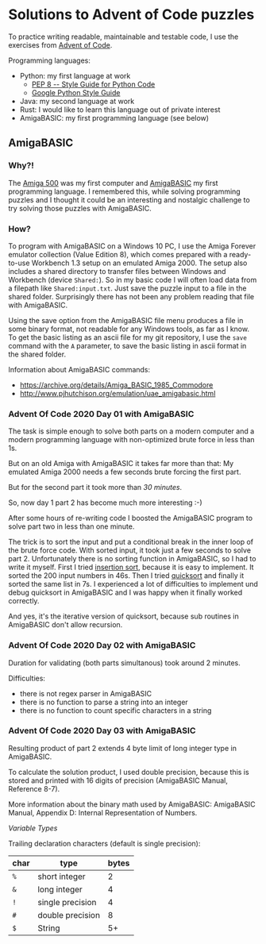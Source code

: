 # Solutions to Advent of Code puzzles

To practice writing readable, maintainable and testable code, I use the 
exercises from [Advent of Code](https://adventofcode.com/).

Programming languages:

- Python: my first language at work
  - [PEP 8 -- Style Guide for Python Code](https://www.python.org/dev/peps/pep-0008/)
  - [Google Python Style Guide](https://google.github.io/styleguide/pyguide.html)
- Java: my second language at work
- Rust: I would like to learn this language out of private interest
- AmigaBASIC: my first programming language (see below)


## AmigaBASIC

### Why?!

The [Amiga 500](https://en.wikipedia.org/wiki/Amiga_500) was my first computer
and [AmigaBASIC](https://en.wikipedia.org/wiki/AmigaBASIC) my first programming
language.
I remembered this, while solving programming puzzles and I thought it could be 
an interesting and nostalgic challenge to try solving those puzzles with 
AmigaBASIC.

### How?

To program with AmigaBASIC on a Windows 10 PC, I use the Amiga Forever emulator 
collection (Value Edition 8), which comes prepared with a ready-to-use 
Workbench 1.3 setup on an emulated Amiga 2000. The setup also includes a shared directory to transfer files between Windows and Workbench (device `Shared:`). So in my basic code I will often load data from a filepath like `Shared:input.txt`. Just save the puzzle input to a file in the shared folder. Surprisingly there has not been any problem reading that file with AmigaBASIC.

Using the save option from the AmigaBASIC file menu produces a file in some binary format, not readable for any Windows tools, as far as I know.
To get the basic listing as an ascii file for my git repository, I use the `save` command with the `A` parameter, to save the basic listing in ascii format in the shared folder.

Information about AmigaBASIC commands:
 - https://archive.org/details/Amiga_BASIC_1985_Commodore
 - http://www.pjhutchison.org/emulation/uae_amigabasic.html


### Advent Of Code 2020 Day 01 with AmigaBASIC

The task is simple enough to solve both parts on a modern computer and a modern programming language with non-optimized brute force in less than 1s.

But on an old Amiga with AmigaBASIC it takes far more than that: My emulated Amiga 2000 needs a few seconds brute forcing the first part.

But for the second part it took more than *30 minutes*.

So, now day 1 part 2 has become much more interesting :-)

After some hours of re-writing code I boosted the AmigaBASIC program to solve part two in less than one minute.

The trick is to sort the input and put a conditional break in the inner loop of the brute force code. With sorted input, it took just a few seconds to solve part 2. Unfortunately there is no sorting function in AmigaBASIC, so I had to write it myself. First I tried [insertion sort](https://en.wikipedia.org/wiki/Insertion_sort), because it is easy to implement. It sorted the 200 input numbers in 46s. Then I tried [quicksort](https://en.wikipedia.org/wiki/Quicksort) and finally it sorted the same list in 7s. I experienced a lot of difficulties to implement und debug quicksort in AmigaBASIC and I was happy when it finally worked correctly.

And yes, it's the iterative version of quicksort, because sub routines in AmigaBASIC don't allow recursion.


### Advent Of Code 2020 Day 02 with AmigaBASIC

Duration for validating (both parts simultanous) took around 2 minutes.

Difficulties:
 - there is not regex parser in AmigaBASIC
 - there is no function to parse a string into an integer
 - there is no function to count specific characters in a string


### Advent Of Code 2020 Day 03 with AmigaBASIC

Resulting product of part 2 extends 4 byte limit of long integer type in AmigaBASIC.

To calculate the solution product, I used double precision, because this is stored and printed with 16 digits of precision (AmigaBASIC Manual, Reference 8-7).

More information about the binary math used by AmigaBASIC: AmigaBASIC Manual, Appendix D: Internal Representation of Numbers.


*Variable Types*

Trailing declaration characters (default is single precision):

| char | type             | bytes |
| ---- | ---------------- | ----- |
| `%`  | short integer    | 2     |
| `&`  | long integer     | 4     |
| `!`  | single precision | 4     |
| `#`  | double precision | 8     |
| `$`  | String           | 5+    |
